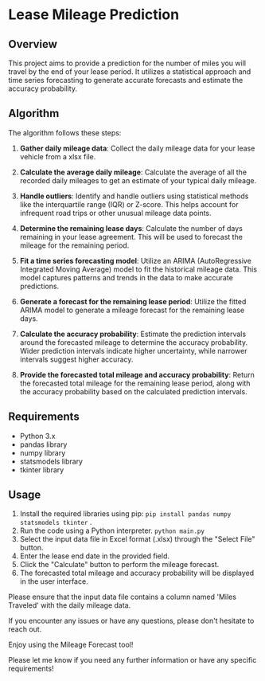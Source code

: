 # Lease Mileage Prediction

## Overview

This project aims to provide a prediction for the number of miles you will travel by the end of your lease period. It utilizes a statistical approach and time series forecasting to generate accurate forecasts and estimate the accuracy probability.

## Algorithm

The algorithm follows these steps:

1. **Gather daily mileage data**: Collect the daily mileage data for your lease vehicle from a xlsx file.

2. **Calculate the average daily mileage**: Calculate the average of all the recorded daily mileages to get an estimate of your typical daily mileage.

3. **Handle outliers**: Identify and handle outliers using statistical methods like the interquartile range (IQR) or Z-score. This helps account for infrequent road trips or other unusual mileage data points.

4. **Determine the remaining lease days**: Calculate the number of days remaining in your lease agreement. This will be used to forecast the mileage for the remaining period.

5. **Fit a time series forecasting model**: Utilize an ARIMA (AutoRegressive Integrated Moving Average) model to fit the historical mileage data. This model captures patterns and trends in the data to make accurate predictions.

6. **Generate a forecast for the remaining lease period**: Utilize the fitted ARIMA model to generate a mileage forecast for the remaining lease days.

7. **Calculate the accuracy probability**: Estimate the prediction intervals around the forecasted mileage to determine the accuracy probability. Wider prediction intervals indicate higher uncertainty, while narrower intervals suggest higher accuracy.

8. **Provide the forecasted total mileage and accuracy probability**: Return the forecasted total mileage for the remaining lease period, along with the accuracy probability based on the calculated prediction intervals.

## Requirements

- Python 3.x
- pandas library
- numpy library
- statsmodels library
- tkinter library

## Usage

1. Install the required libraries using pip:  `pip install pandas numpy statsmodels tkinter` .
2. Run the code using a Python interpreter.  `python main.py`
3. Select the input data file in Excel format (.xlsx) through the "Select File" button.
4. Enter the lease end date in the provided field.
5. Click the "Calculate" button to perform the mileage forecast.
6. The forecasted total mileage and accuracy probability will be displayed in the user interface.

Please ensure that the input data file contains a column named 'Miles Traveled' with the daily mileage data.

If you encounter any issues or have any questions, please don't hesitate to reach out.

Enjoy using the Mileage Forecast tool!

Please let me know if you need any further information or have any specific requirements!
